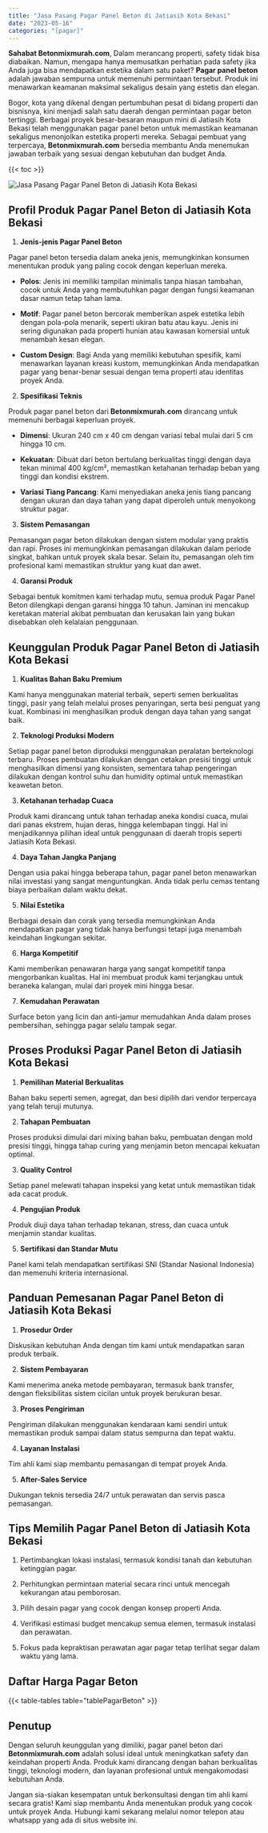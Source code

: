 ```yaml
---
title: "Jasa Pasang Pagar Panel Beton di Jatiasih Kota Bekasi"
date: "2023-05-16"
categories: "[pagar]"
---
```


**Sahabat Betonmixmurah.com**, Dalam merancang properti, safety tidak bisa diabaikan. Namun, mengapa hanya memusatkan perhatian pada safety jika Anda juga bisa mendapatkan estetika dalam satu paket? **Pagar panel beton** adalah jawaban sempurna untuk memenuhi permintaan tersebut. Produk ini menawarkan keamanan maksimal sekaligus desain yang estetis dan elegan.  

Bogor, kota yang dikenal dengan pertumbuhan pesat di bidang properti dan bisnisnya, kini menjadi salah satu daerah dengan permintaan pagar beton tertinggi. Berbagai proyek besar-besaran maupun mini di Jatiasih Kota Bekasi telah menggunakan pagar panel beton untuk memastikan keamanan sekaligus menonjolkan estetika properti mereka. Sebagai pembuat yang terpercaya, **Betonmixmurah.com** bersedia membantu Anda menemukan jawaban terbaik yang sesuai dengan kebutuhan dan budget Anda.

{{< toc >}}

![Jasa Pasang Pagar Panel Beton di Jatiasih Kota Bekasi](/images/pagar/pagar-beton-03.jpg)

## Profil Produk Pagar Panel Beton di Jatiasih Kota Bekasi

1. **Jenis-jenis Pagar Panel Beton**  

Pagar panel beton tersedia dalam aneka jenis, memungkinkan konsumen menentukan produk yang paling cocok dengan keperluan mereka.  

- **Polos**: Jenis ini memiliki tampilan minimalis tanpa hiasan tambahan, cocok untuk Anda yang membutuhkan pagar dengan fungsi keamanan dasar namun tetap tahan lama.  

- **Motif**: Pagar panel beton bercorak memberikan aspek estetika lebih dengan pola-pola menarik, seperti ukiran batu atau kayu. Jenis ini sering digunakan pada properti hunian atau kawasan komersial untuk menambah kesan elegan.  

- **Custom Design**: Bagi Anda yang memiliki kebutuhan spesifik, kami menawarkan layanan kreasi kustom, memungkinkan Anda mendapatkan pagar yang benar-benar sesuai dengan tema properti atau identitas proyek Anda.  

2. **Spesifikasi Teknis**  

Produk pagar panel beton dari **Betonmixmurah.com** dirancang untuk memenuhi berbagai keperluan proyek.  

- **Dimensi**: Ukuran 240 cm x 40 cm dengan variasi tebal mulai dari 5 cm hingga 10 cm.  

- **Kekuatan**: Dibuat dari beton bertulang berkualitas tinggi dengan daya tekan minimal 400 kg/cm², memastikan ketahanan terhadap beban yang tinggi dan kondisi ekstrem.  

- **Variasi Tiang Pancang**: Kami menyediakan aneka jenis tiang pancang dengan ukuran dan daya tahan yang dapat diperoleh untuk menyokong struktur pagar.  

3. **Sistem Pemasangan**  

Pemasangan pagar beton dilakukan dengan sistem modular yang praktis dan rapi. Proses ini memungkinkan pemasangan dilakukan dalam periode singkat, bahkan untuk proyek skala besar. Selain itu, pemasangan oleh tim profesional kami memastikan struktur yang kuat dan awet.  

4. **Garansi Produk**  

Sebagai bentuk komitmen kami terhadap mutu, semua produk Pagar Panel Beton dilengkapi dengan garansi hingga 10 tahun. Jaminan ini mencakup keretakan material akibat pembuatan dan kerusakan lain yang bukan disebabkan oleh kelalaian penggunaan.

## Keunggulan Produk Pagar Panel Beton di Jatiasih Kota Bekasi 

1. **Kualitas Bahan Baku Premium**  

Kami hanya menggunakan material terbaik, seperti semen berkualitas tinggi, pasir yang telah melalui proses penyaringan, serta besi penguat yang kuat. Kombinasi ini menghasilkan produk dengan daya tahan yang sangat baik.  

2. **Teknologi Produksi Modern**  

Setiap pagar panel beton diproduksi menggunakan peralatan berteknologi terbaru. Proses pembuatan dilakukan dengan cetakan presisi tinggi untuk menghasilkan dimensi yang konsisten, sementara tahap pengeringan dilakukan dengan kontrol suhu dan humidity optimal untuk memastikan keawetan beton.  

3. **Ketahanan terhadap Cuaca**  

Produk kami dirancang untuk tahan terhadap aneka kondisi cuaca, mulai dari panas ekstrem, hujan deras, hingga kelembapan tinggi. Hal ini menjadikannya pilihan ideal untuk penggunaan di daerah tropis seperti Jatiasih Kota Bekasi.  

4. **Daya Tahan Jangka Panjang**  

Dengan usia pakai hingga beberapa tahun, pagar panel beton menawarkan nilai investasi yang sangat menguntungkan. Anda tidak perlu cemas tentang biaya perbaikan dalam waktu dekat.  

5. **Nilai Estetika**  

Berbagai desain dan corak yang tersedia memungkinkan Anda mendapatkan pagar yang tidak hanya berfungsi tetapi juga menambah keindahan lingkungan sekitar.  

6. **Harga Kompetitif**  

Kami memberikan penawaran harga yang sangat kompetitif tanpa mengorbankan kualitas. Hal ini membuat produk kami terjangkau untuk beraneka kalangan, mulai dari proyek mini hingga besar.  

7. **Kemudahan Perawatan**  

Surface beton yang licin dan anti-jamur memudahkan Anda dalam proses pembersihan, sehingga pagar selalu tampak segar.

## Proses Produksi Pagar Panel Beton di Jatiasih Kota Bekasi

1. **Pemilihan Material Berkualitas**  

Bahan baku seperti semen, agregat, dan besi dipilih dari vendor terpercaya yang telah teruji mutunya.

2. **Tahapan Pembuatan**  

Proses produksi dimulai dari mixing bahan baku, pembuatan dengan mold presisi tinggi, hingga tahap curing yang menjamin beton mencapai kekuatan optimal.

3. **Quality Control**  

Setiap panel melewati tahapan inspeksi yang ketat untuk memastikan tidak ada cacat produk.

4. **Pengujian Produk**  

Produk diuji daya tahan terhadap tekanan, stress, dan cuaca untuk menjamin standar kualitas.

5. **Sertifikasi dan Standar Mutu**  

Panel kami telah mendapatkan sertifikasi SNI (Standar Nasional Indonesia) dan memenuhi kriteria internasional.

## Panduan Pemesanan Pagar Panel Beton di Jatiasih Kota Bekasi

1. **Prosedur Order**  

Diskusikan kebutuhan Anda dengan tim kami untuk mendapatkan saran produk terbaik.

2. **Sistem Pembayaran**  

Kami menerima aneka metode pembayaran, termasuk bank transfer, dengan fleksibilitas sistem cicilan untuk proyek berukuran besar.

3. **Proses Pengiriman**  

Pengiriman dilakukan menggunakan kendaraan kami sendiri untuk memastikan produk sampai dalam status sempurna dan tepat waktu.

4. **Layanan Instalasi**  

Tim ahli kami siap membantu pemasangan di tempat proyek Anda.

5. **After-Sales Service**  

Dukungan teknis tersedia 24/7 untuk perawatan dan servis pasca pemasangan.

## Tips Memilih Pagar Panel Beton di Jatiasih Kota Bekasi

1. Pertimbangkan lokasi instalasi, termasuk kondisi tanah dan kebutuhan ketinggian pagar.  

2. Perhitungkan permintaan material secara rinci untuk mencegah kekurangan atau pemborosan.  

3. Pilih desain pagar yang cocok dengan konsep properti Anda.  

4. Verifikasi estimasi budget mencakup semua elemen, termasuk instalasi dan perawatan.  

5. Fokus pada kepraktisan perawatan agar pagar tetap terlihat segar dalam waktu yang lama.

## Daftar Harga Pagar Beton

{{< table-tables table="tablePagarBeton" >}}

## Penutup

Dengan seluruh keunggulan yang dimiliki, pagar panel beton dari **Betonmixmurah.com** adalah solusi ideal untuk meningkatkan safety dan keindahan properti Anda. Produk kami dirancang dengan bahan berkualitas tinggi, teknologi modern, dan layanan profesional untuk mengakomodasi kebutuhan Anda.  

Jangan sia-siakan kesempatan untuk berkonsultasi dengan tim ahli kami secara gratis! Kami siap membantu Anda menentukan produk yang cocok untuk proyek Anda. Hubungi kami sekarang melalui nomor telepon atau whatsapp yang ada di situs website ini.